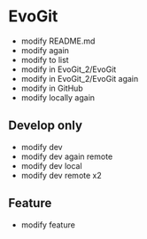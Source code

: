 # EvoGit

- modify README.md
- modify again
- modify to list
- modify in EvoGit_2/EvoGit
- modify in EvoGit_2/EvoGit again
- modify in GitHub
- modify locally again

## Develop only
- modify dev
- modify dev again remote
- modify dev local
- modify dev remote x2

## Feature
- modify feature
